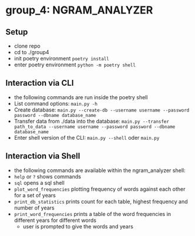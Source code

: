 # group_4: NGRAM_ANALYZER

## Setup
- clone repo
- cd to ./group4
- init poetry environment ```poetry install```
- enter poetry environment ```python -m poetry shell```

## Interaction via CLI
- the following commands are run inside the poetry shell
- List command options: ```main.py -h```
- Create database: ```main.py --create-db --username username --password password --dbname database_name```
- Transfer data from ./data into the database: ```main.py --transfer path_to_data --username username --password password --dbname database_name```
- Enter shell version of the CLI: ```main.py --shell``` oder ```main.py```

## Interaction via Shell
- the following commands are available within the ngram_analyzer shell:
- ```help``` or ```?``` shows commands
- ```sql``` opens a sql shell
- ```plot_word_frequencies``` plotting frequency of words against each other for a set of years
- ```print_db_statistics``` prints count for each table, highest frequency and number of years
- ```print_word_frequencies``` prints a table of the word frequencies in different years for different words
    - user is prompted to give the words and years
